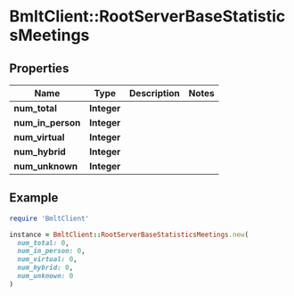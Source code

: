 # BmltClient::RootServerBaseStatisticsMeetings

## Properties

| Name | Type | Description | Notes |
| ---- | ---- | ----------- | ----- |
| **num_total** | **Integer** |  |  |
| **num_in_person** | **Integer** |  |  |
| **num_virtual** | **Integer** |  |  |
| **num_hybrid** | **Integer** |  |  |
| **num_unknown** | **Integer** |  |  |

## Example

```ruby
require 'BmltClient'

instance = BmltClient::RootServerBaseStatisticsMeetings.new(
  num_total: 0,
  num_in_person: 0,
  num_virtual: 0,
  num_hybrid: 0,
  num_unknown: 0
)
```

